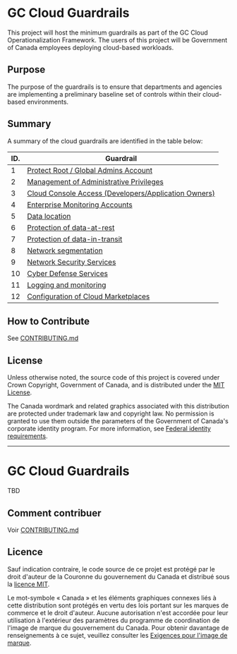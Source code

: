 # GC Cloud Guardrails

This project will host the minimum guardrails as part of the GC Cloud Operationalization Framework. The users of this project will be Government of Canada employees deploying cloud-based workloads.

## Purpose

The purpose of the guardrails is to ensure that departments and agencies are implementing a preliminary baseline set of controls within their cloud-based environments. 

## Summary

A summary of the cloud guardrails are identified in the table below:

| ID. | Guardrail |
| --- | --- |
| 1 | [Protect Root / Global Admins Account](https://github.com/canada-ca/cloud-guardrails/blob/master/EN/1_Protect-Root-Account.MD) |
| 2 | [Management of Administrative Privileges](https://github.com/canada-ca/cloud-guardrails/blob/master/EN/2_Management-Admin-Privileges.MD) |
| 3 | [Cloud Console Access (Developers/Application Owners)](https://github.com/canada-ca/cloud-guardrails/blob/master/EN/3_Cloud-Console-Access.MD) |
| 4 | [Enterprise Monitoring Accounts](https://github.com/canada-ca/cloud-guardrails/blob/master/EN/4_Enterprise-Monitoring-Accounts) |
| 5 | [Data location](https://github.com/canada-ca/cloud-guardrails/blob/master/EN/5_Data-Location.MD) |
| 6 | [Protection of data-at-rest](https://github.com/canada-ca/cloud-guardrails/blob/master/EN/6_Protect-Data-at-Rest.MD) |
| 7 | [Protection of data-in-transit](https://github.com/canada-ca/cloud-guardrails/blob/master/EN/7_Protect-Data-in-Transit.MD) |
| 8 | [Network segmentation](https://github.com/canada-ca/cloud-guardrails/blob/master/EN/8_Network-Segmentation.MD) |
| 9 | [Network Security Services](https://github.com/canada-ca/cloud-guardrails/blob/master/EN/9_Network-Security-Services.MD) |
| 10 | [Cyber Defense Services](https://github.com/canada-ca/cloud-guardrails/blob/master/EN/10_Cyber-Defense-Services.MD) |
| 11 | [Logging and monitoring](https://github.com/canada-ca/cloud-guardrails/blob/master/EN/11_Logging%20and%20Monitoring.MD) |
| 12 | [Configuration of Cloud Marketplaces](https://github.com/canada-ca/cloud-guardrails/blob/master/EN/12_Cloud-Marketplace-Config.MD) |

## How to Contribute

See [CONTRIBUTING.md](CONTRIBUTING.md)

## License

Unless otherwise noted, the source code of this project is covered under Crown Copyright, Government of Canada, and is distributed under the [MIT License](LICENSE).

The Canada wordmark and related graphics associated with this distribution are protected under trademark law and copyright law. No permission is granted to use them outside the parameters of the Government of Canada's corporate identity program. For more information, see [Federal identity requirements](https://www.canada.ca/en/treasury-board-secretariat/topics/government-communications/federal-identity-requirements.html).

______________________

# GC Cloud Guardrails

TBD

## Comment contribuer

Voir [CONTRIBUTING.md](CONTRIBUTING.md)

## Licence

Sauf indication contraire, le code source de ce projet est protégé par le droit d'auteur de la Couronne du gouvernement du Canada et distribué sous la [licence MIT](LICENSE).

Le mot-symbole « Canada » et les éléments graphiques connexes liés à cette distribution sont protégés en vertu des lois portant sur les marques de commerce et le droit d'auteur. Aucune autorisation n'est accordée pour leur utilisation à l'extérieur des paramètres du programme de coordination de l'image de marque du gouvernement du Canada. Pour obtenir davantage de renseignements à ce sujet, veuillez consulter les [Exigences pour l'image de marque](https://www.canada.ca/fr/secretariat-conseil-tresor/sujets/communications-gouvernementales/exigences-image-marque.html).

